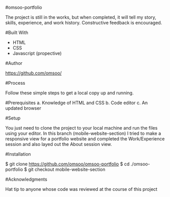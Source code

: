 #omsoo-portfolio

The project is still in the works, but when completed, it will tell my story, skills, experience, and work history. Constructive feedback is encouraged.

#Built With

- HTML
- CSS
- Javascript (propective)

#Author

https://github.com/omsoo/

#Process

Follow these simple steps to get a local copy up and running.

#Prerequisites
a. Knowledge of HTML and CSS
b. Code editor
c. An updated browser

#Setup

You just need to clone the project to your local machine and run the files using your editor. In this branch (mobile-website-section) I tried to make a responsive view for a portfolio website and completed the Work/Experience session and also layed out the About session view.

#Installation

$ git clone https://github.com/omsoo/omsoo-portfolio
$ cd ./omsoo-portfolio
$ git checkout mobile-website-section

#Acknowledgments

Hat tip to anyone whose code was reviewed at the course of this project
